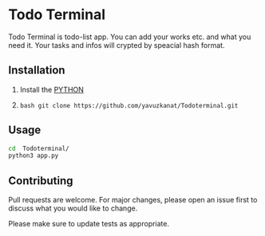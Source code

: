 
# Todo Terminal
Todo Terminal is todo-list app. You can add your works etc. and what you need it. Your tasks and infos will crypted by speacial hash format.  
## Installation
1. Install the [PYTHON](https://www.python.org/downloads/)

2. ```bash git clone https://github.com/yavuzkanat/Todoterminal.git ```


## Usage 
```bash
cd  Todoterminal/
python3 app.py
```

## Contributing

Pull requests are welcome. For major changes, please open an issue first
to discuss what you would like to change.

Please make sure to update tests as appropriate.


